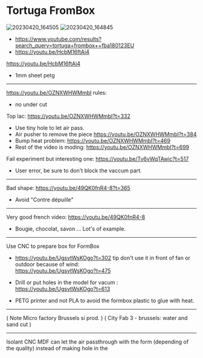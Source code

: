 # Tortuga FromBox

![20230420_164505](https://user-images.githubusercontent.com/20149493/233416558-3447e4f1-2478-4360-ab84-34ae9cf5a4b1.jpg)
![20230420_164845](https://user-images.githubusercontent.com/20149493/233416510-a52bbbd5-f534-448f-a21c-0d395dd2c133.jpg)

- https://www.youtube.com/results?search_query=tortuga+frombox++fba180123EU
- https://youtu.be/HcbM16ftAi4

https://youtu.be/HcbM16ftAi4
- 1mm sheet petg 


-----------------------

https://youtu.be/OZNXWHWMmbI
rules:
- no under cut  

Top lac: https://youtu.be/OZNXWHWMmbI?t=332
- Use tiny hole to let air pass.
- Air pusher to remove the piece https://youtu.be/OZNXWHWMmbI?t=384  
- Bump heat problem: https://youtu.be/OZNXWHWMmbI?t=469
- Rest of the video is moding: https://youtu.be/OZNXWHWMmbI?t=699


Fail experiment but interesting one:
https://youtu.be/Tv6vWqTAwic?t=517
- User error, be sure to don't block the vaccum part.

-------------------

Bad shape: https://youtu.be/49QK0fnR4-8?t=365
- Avoid "Contre dépuille"


--------

Very good french video:
https://youtu.be/49QK0fnR4-8
- Bougie, chocolat, savon ... Lot's of example.

-----------------

Use CNC to prepare box for FormBox
- https://youtu.be/UgsvtWsKOgo?t=302 
tip don't use it in front of fan or outdoor because of wind:  
https://youtu.be/UgsvtWsKOgo?t=475  
- Drill or put holes in the model for vacum : 
https://youtu.be/UgsvtWsKOgo?t=613
 
- PETG printer and not PLA to avoid the formbox plastic to glue with heat.





-------

( Note Micro factory Brussels si prod. )
( City Fab 3 - brussels: water and sand cut )

----------

Isolant CNC  MDF can let the air passthrough with the form (depending of the quality) instead of making hole in the 

